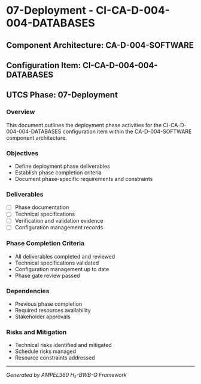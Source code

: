 # 07-Deployment - CI-CA-D-004-004-DATABASES

## Component Architecture: CA-D-004-SOFTWARE
## Configuration Item: CI-CA-D-004-004-DATABASES
## UTCS Phase: 07-Deployment

### Overview
This document outlines the deployment phase activities for the CI-CA-D-004-004-DATABASES configuration item within the CA-D-004-SOFTWARE component architecture.

### Objectives
- Define deployment phase deliverables
- Establish phase completion criteria
- Document phase-specific requirements and constraints

### Deliverables
- [ ] Phase documentation
- [ ] Technical specifications
- [ ] Verification and validation evidence
- [ ] Configuration management records

### Phase Completion Criteria
- All deliverables completed and reviewed
- Technical specifications validated
- Configuration management up to date
- Phase gate review passed

### Dependencies
- Previous phase completion
- Required resources availability
- Stakeholder approvals

### Risks and Mitigation
- Technical risks identified and mitigated
- Schedule risks managed
- Resource constraints addressed

---
*Generated by AMPEL360 H₂-BWB-Q Framework*
